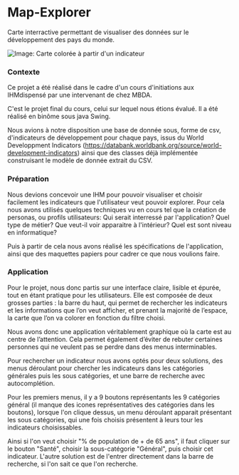 # Map-Explorer
Carte interractive permettant de visualiser des données sur le développement des pays du monde.

![Image: Carte colorée à partir d'un indicateur](https://github.com/JulienPolop/Map-Explorer/blob/master/images/Map%20Color%C3%A9e.PNG)

### Contexte

Ce projet a été réalisé dans le cadre d'un cours d'initiations aux IHMdispensé par une intervenant de chez MBDA.

C'est le projet final du cours, celui sur lequel nous étions évalué. Il a été réalisé en binôme sous java Swing.


Nous avions à notre disposition une base de donnée sous, forme de csv, d'indicateurs de développement pour chaque pays, issus du World Developpment Indicators (https://databank.worldbank.org/source/world-development-indicators) ainsi que des classes déjà implémentée construisant le modèle de donnée extrait du CSV.


### Préparation
Nous devions concevoir une IHM pour pouvoir visualiser et choisir facilement les indicateurs que l'utilisateur veut pouvoir explorer. Pour cela nous avons utilisés quelques techniques vu en cours tel que la création de personas, ou profils utilisateurs: Qui serait interressé par l'application? Quel type de métier? Que veut-il voir apparaitre à l'intérieur? Quel est sont niveau en informatique?

Puis à partir de cela nous avons réalisé les spécifications de l'application, ainsi que des maquettes papiers pour cadrer ce que nous voulions faire. 


### Application
Pour le projet, nous donc partis sur une interface claire, lisible et épurée, tout en étant pratique pour les utilisateurs. Elle est composée de deux grosses parties : la barre du haut, qui permet de rechercher les indicateurs et les informations que l’on veut afficher, et prenant la majorité de l’espace, la carte que l’on va colorer en fonction du filtre choisi.

Nous avons donc une application véritablement graphique où la carte est au centre de l’attention. Cela permet également d’éviter de rebuter certaines personnes qui ne veulent pas se perdre dans des menus interminables.


Pour rechercher un indicateur nous avons optés pour deux solutions, des menus déroulant pour chercher les indicateurs dans les catégories générales puis les sous catégories, et une barre de recherche avec autocomplétion.

Pour les premiers menus, il y a 9 boutons représentants les 9 catégories général (il manque des icones représentatives des catégories dans les boutons), lorsque l'on clique dessus, un menu déroulant apparait présentant les sous catégories, qui une fois choisis présentent à leurs tour les indicateurs choisissables.

Ainsi si l'on veut choisir "% de population de + de 65 ans", il faut cliquer sur le bouton "Santé", choisir la sous-catégorie "Général", puis choisir cet indicateur. L'autre solution est de l'entrer directement dans la barre de recherche, si l'on sait ce que l'on recherche.
